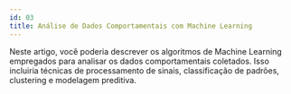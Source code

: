 ```yaml
---
id: 03
title: Análise de Dados Comportamentais com Machine Learning
---
```


Neste artigo, você poderia descrever os algoritmos de Machine Learning empregados para analisar os dados comportamentais coletados. Isso incluiria técnicas de processamento de sinais, classificação de padrões, clustering e modelagem preditiva.